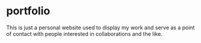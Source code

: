 # portfolio

This is just a personal website used to display my work and serve as a point of contact
with people interested in collaborations and the like.
